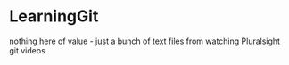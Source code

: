 LearningGit
===========

nothing here of value - just a bunch of text files from watching Pluralsight git videos
